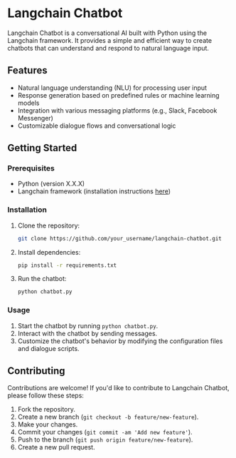 # Langchain Chatbot

Langchain Chatbot is a conversational AI built with Python using the Langchain framework. It provides a simple and efficient way to create chatbots that can understand and respond to natural language input.

## Features

- Natural language understanding (NLU) for processing user input
- Response generation based on predefined rules or machine learning models
- Integration with various messaging platforms (e.g., Slack, Facebook Messenger)
- Customizable dialogue flows and conversational logic

## Getting Started

### Prerequisites

- Python (version X.X.X)
- Langchain framework (installation instructions [here](https://langchain.example.com/installation))

### Installation

1. Clone the repository:

   ```bash
   git clone https://github.com/your_username/langchain-chatbot.git
   ```

2. Install dependencies:

   ```bash
   pip install -r requirements.txt
   ```

3. Run the chatbot:

   ```bash
   python chatbot.py
   ```

### Usage

1. Start the chatbot by running `python chatbot.py`.
2. Interact with the chatbot by sending messages.
3. Customize the chatbot's behavior by modifying the configuration files and dialogue scripts.

## Contributing

Contributions are welcome! If you'd like to contribute to Langchain Chatbot, please follow these steps:

1. Fork the repository.
2. Create a new branch (`git checkout -b feature/new-feature`).
3. Make your changes.
4. Commit your changes (`git commit -am 'Add new feature'`).
5. Push to the branch (`git push origin feature/new-feature`).
6. Create a new pull request.
